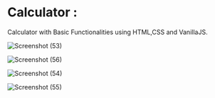 # Calculator :

Calculator with Basic Functionalities using HTML,CSS and VanillaJS.


![Screenshot (53)](https://user-images.githubusercontent.com/44546187/89375248-e92e6c80-d70a-11ea-9126-a95346af41be.png)

![Screenshot (56)](https://user-images.githubusercontent.com/44546187/89375271-f8151f00-d70a-11ea-9994-d3c07017ae55.png)

![Screenshot (54)](https://user-images.githubusercontent.com/44546187/89375254-ee8bb700-d70a-11ea-9585-b5b453fe099c.png)

![Screenshot (55)](https://user-images.githubusercontent.com/44546187/89375263-f3e90180-d70a-11ea-823a-53fd38e83ed6.png)
